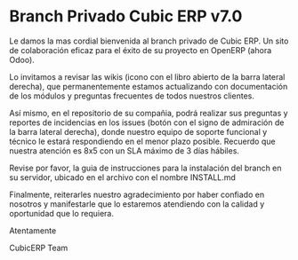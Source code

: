 Branch Privado Cubic ERP v7.0
=============================

Le damos la mas cordial bienvenida al branch privado de Cubic ERP. Un sito de colaboración eficaz para el éxito de su proyecto en OpenERP (ahora Odoo).

Lo invitamos a revisar las wikis (icono con el libro abierto de la barra lateral derecha), que permanentemente estamos actualizando con documentación de los módulos y preguntas frecuentes de todos nuestros clientes.

Así mismo, en el repositorio de su compañia, podrá realizar sus preguntas y reportes de incidencias en los issues (botón con el signo de admiración de la barra lateral derecha), donde nuestro equipo de soporte funcional y técnico le estará respondiendo en el menor plazo posible. Recuerdo que nuestra atención es 8x5 con un SLA máximo de 3 días hábiles.

Revise por favor, la guia de instrucciones para la instalación del branch en su servidor, ubicado en el archivo con el nombre INSTALL.md

Finalmente, reiterarles nuestro agradecimiento por haber confiado en nosotros y manifestarle que lo estaremos atendiendo con la calidad y oportunidad que lo requiera.


Atentamente

CubicERP Team
